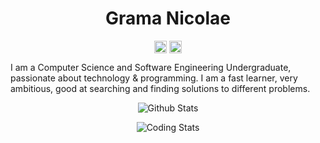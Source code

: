 <p align="center"> <h1 align="center"> Grama Nicolae </h1> </p>
<p align="center">
<a href="https://github.com/gramanicu" target="_blank"><img align="center" src="https://cdn.jsdelivr.net/npm/simple-icons@3.0.1/icons/github.svg" alt="Grama Nicolae" height="20" width="20" /></a>
<a href="https://www.linkedin.com/in/nicolae-grama-437181200/" target="_blank"><img align="center" src="https://cdn.jsdelivr.net/npm/simple-icons@3.0.1/icons/linkedin.svg" alt="Grama Nicolae" height="20" width="20" /></a>

I am a Computer Science and Software Engineering Undergraduate, passionate about technology & programming. I am a fast learner, very ambitious, good at searching and finding solutions to different problems.

<p align="center">
  <img src="https://github-readme-stats.vercel.app/api?username=gramanicu&count_private=true&show_icons=true&theme=radical" alt="Github Stats"/>
</p>
<p align="center">
  <img src="https://github-readme-stats.vercel.app/api/top-langs/?username=gramanicu&layout=compact&theme=radical" alt="Coding Stats"/>
</p>
